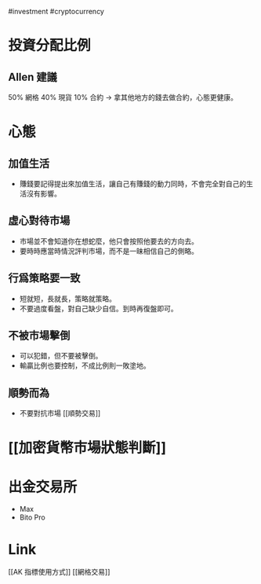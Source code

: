 #investment #cryptocurrency 

# 投資分配比例
## Allen 建議
50% 網格
40% 現貨
10% 合約
→ 拿其他地方的錢去做合約，心態更健康。

# 心態
## 加值生活
- 賺錢要記得提出來加值生活，讓自己有賺錢的動力同時，不會完全對自己的生活沒有影響。

## 虛心對待市場
- 市場並不會知道你在想蛇麼，他只會按照他要去的方向去。
- 要時時應當時情況評判市場，而不是一昧相信自己的側略。

## 行爲策略要一致
- 短就短，長就長，策略就策略。
- 不要過度看盤，對自己缺少自信。到時再復盤即可。

## 不被市場擊倒
- 可以犯錯，但不要被擊倒。
- 輸贏比例也要控制，不成比例則一敗塗地。

## 順勢而為
- 不要對抗市場
[[順勢交易]]

# [[加密貨幣市場狀態判斷]]

# 出金交易所
- Max
- Bito Pro

# Link
[[AK 指標使用方式]]
[[網格交易]]

